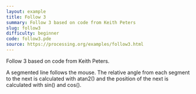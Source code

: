 ```yaml
---
layout: example
title: Follow 3
summary: Follow 3 based on code from Keith Peters
slug: follow3
difficulty: beginner
code: follow3.pde
source: https://processing.org/examples/follow3.html
---
```


Follow 3 based on code from Keith Peters. 

 A segmented line follows the mouse. The relative angle from each segment to the next is calculated with atan2() and the position of the next is calculated with sin() and cos().
